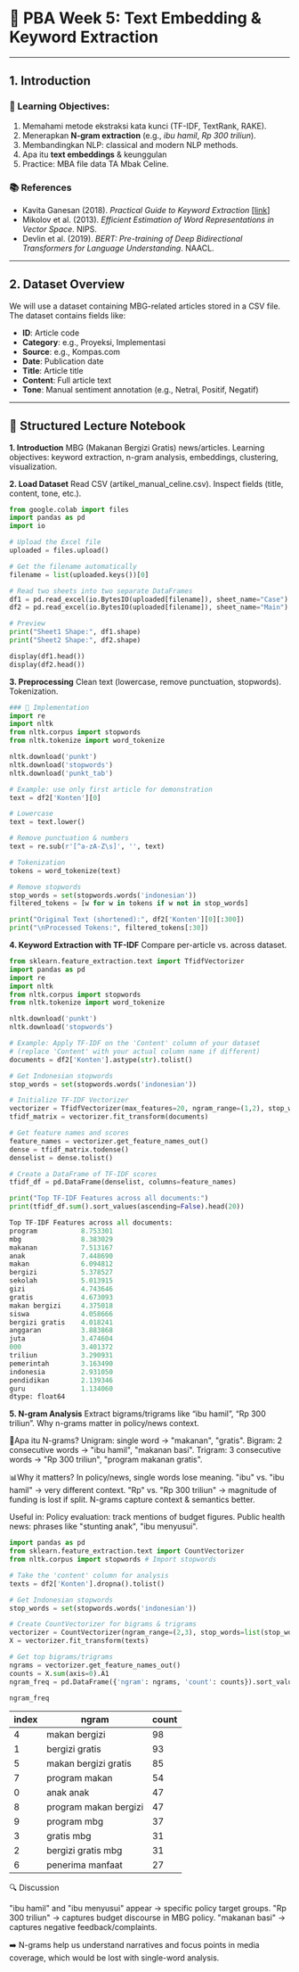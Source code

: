 # 📝 PBA Week 5: Text Embedding & Keyword Extraction

---

## 1. Introduction

### 🎯 Learning Objectives:
1. Memahami metode ekstraksi kata kunci (TF-IDF, TextRank, RAKE).
2. Menerapkan **N-gram extraction** (e.g., *ibu hamil*, *Rp 300 triliun*).
3. Membandingkan NLP: classical and modern NLP methods.
4. Apa itu **text embeddings** & keunggulan
5. Practice: MBA file data TA Mbak Celine.
   
### 📚 References
- Kavita Ganesan (2018). *Practical Guide to Keyword Extraction*  [[link](https://kavita-ganesan.com/python-keyword-extraction/#.W2TlD9hKhhE)]
- Mikolov et al. (2013). *Efficient Estimation of Word Representations in Vector Space*. NIPS.
- Devlin et al. (2019). *BERT: Pre-training of Deep Bidirectional Transformers for Language Understanding*. NAACL.

---

## 2. Dataset Overview
We will use a dataset containing MBG-related articles stored in a CSV file. The dataset contains fields like:
- **ID**: Article code
- **Category**: e.g., Proyeksi, Implementasi
- **Source**: e.g., Kompas.com
- **Date**: Publication date
- **Title**: Article title
- **Content**: Full article text
- **Tone**: Manual sentiment annotation (e.g., Netral, Positif, Negatif)

---

## 📘 Structured Lecture Notebook 

**1. Introduction** 
MBG (Makanan Bergizi Gratis)  news/articles.
Learning objectives: keyword extraction, n-gram analysis, embeddings, clustering, visualization.

**2. Load Dataset** 
Read CSV (artikel_manual_celine.csv).
Inspect fields (title, content, tone, etc.).

```python
from google.colab import files
import pandas as pd
import io

# Upload the Excel file
uploaded = files.upload()

# Get the filename automatically
filename = list(uploaded.keys())[0]

# Read two sheets into two separate DataFrames
df1 = pd.read_excel(io.BytesIO(uploaded[filename]), sheet_name="Case")
df2 = pd.read_excel(io.BytesIO(uploaded[filename]), sheet_name="Main")

# Preview
print("Sheet1 Shape:", df1.shape)
print("Sheet2 Shape:", df2.shape)

display(df1.head())
display(df2.head())
```

**3. Preprocessing** 
Clean text (lowercase, remove punctuation, stopwords).
Tokenization.

```python
### 🔧 Implementation
import re
import nltk
from nltk.corpus import stopwords
from nltk.tokenize import word_tokenize

nltk.download('punkt')
nltk.download('stopwords')
nltk.download('punkt_tab')

# Example: use only first article for demonstration
text = df2['Konten'][0]

# Lowercase
text = text.lower()

# Remove punctuation & numbers
text = re.sub(r'[^a-zA-Z\s]', '', text)

# Tokenization
tokens = word_tokenize(text)

# Remove stopwords
stop_words = set(stopwords.words('indonesian'))
filtered_tokens = [w for w in tokens if w not in stop_words]

print("Original Text (shortened):", df2['Konten'][0][:300])
print("\nProcessed Tokens:", filtered_tokens[:30])

```

**4. Keyword Extraction with TF-IDF**
Compare per-article vs. across dataset.

```python
from sklearn.feature_extraction.text import TfidfVectorizer
import pandas as pd
import re
import nltk
from nltk.corpus import stopwords
from nltk.tokenize import word_tokenize

nltk.download('punkt')
nltk.download('stopwords')

# Example: Apply TF-IDF on the 'Content' column of your dataset
# (replace 'Content' with your actual column name if different)
documents = df2['Konten'].astype(str).tolist()

# Get Indonesian stopwords
stop_words = set(stopwords.words('indonesian'))

# Initialize TF-IDF Vectorizer
vectorizer = TfidfVectorizer(max_features=20, ngram_range=(1,2), stop_words=list(stop_words))
tfidf_matrix = vectorizer.fit_transform(documents)

# Get feature names and scores
feature_names = vectorizer.get_feature_names_out()
dense = tfidf_matrix.todense()
denselist = dense.tolist()

# Create a DataFrame of TF-IDF scores
tfidf_df = pd.DataFrame(denselist, columns=feature_names)

print("Top TF-IDF Features across all documents:")
print(tfidf_df.sum().sort_values(ascending=False).head(20))
```


```python
Top TF-IDF Features across all documents:
program           8.753301
mbg               8.383029
makanan           7.513167
anak              7.448690
makan             6.094812
bergizi           5.378527
sekolah           5.013915
gizi              4.743646
gratis            4.673093
makan bergizi     4.375018
siswa             4.058666
bergizi gratis    4.018241
anggaran          3.883868
juta              3.474604
000               3.401372
triliun           3.290931
pemerintah        3.163490
indonesia         2.931050
pendidikan        2.139346
guru              1.134060
dtype: float64
```


**5. N-gram Analysis**
Extract bigrams/trigrams like “ibu hamil”, “Rp 300 triliun”.
Why n-grams matter in policy/news context.

📝Apa itu N-grams?
Unigram: single word → "makanan", "gratis".
Bigram: 2 consecutive words → "ibu hamil", "makanan basi".
Trigram: 3 consecutive words → "Rp 300 triliun", "program makanan gratis".

📊Why it matters? In policy/news, single words lose meaning.
"ibu" vs. "ibu hamil" → very different context.
"Rp" vs. "Rp 300 triliun" → magnitude of funding is lost if split.
N-grams capture context & semantics better.

Useful in:
Policy evaluation: track mentions of budget figures.
Public health news: phrases like "stunting anak", "ibu menyusui".

```python
import pandas as pd
from sklearn.feature_extraction.text import CountVectorizer
from nltk.corpus import stopwords # Import stopwords

# Take the 'content' column for analysis
texts = df2['Konten'].dropna().tolist()

# Get Indonesian stopwords
stop_words = set(stopwords.words('indonesian'))

# Create CountVectorizer for bigrams & trigrams
vectorizer = CountVectorizer(ngram_range=(2,3), stop_words=list(stop_words), max_features=10)
X = vectorizer.fit_transform(texts)

# Get top bigrams/trigrams
ngrams = vectorizer.get_feature_names_out()
counts = X.sum(axis=0).A1
ngram_freq = pd.DataFrame({'ngram': ngrams, 'count': counts}).sort_values(by='count', ascending=False)

ngram_freq
```

|index|ngram|count|
|---|---|---|
|4|makan bergizi|98|
|1|bergizi gratis|93|
|5|makan bergizi gratis|85|
|7|program makan|54|
|0|anak anak|47|
|8|program makan bergizi|47|
|9|program mbg|37|
|3|gratis mbg|31|
|2|bergizi gratis mbg|31|
|6|penerima manfaat|27|

🔍 Discussion 

"ibu hamil" and "ibu menyusui" appear → specific policy target groups.
"Rp 300 triliun" → captures budget discourse in MBG policy.
"makanan basi" → captures negative feedback/complaints.

➡️ N-grams help us understand narratives and focus points in media coverage, which would be lost with single-word analysis.
